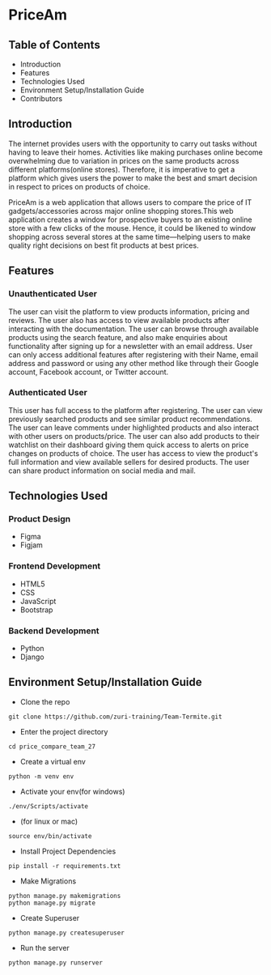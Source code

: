 # PriceAm
## Table of Contents
   - Introduction
   - Features
   - Technologies Used
   - Environment Setup/Installation Guide
   - Contributors
## Introduction
The internet provides users with the opportunity to carry out tasks without having to leave their homes. Activities like making purchases online become overwhelming due to variation in prices on the same products across different platforms(online stores). Therefore, it is imperative to get a platform which gives users the power to make the best and smart decision in respect to prices on products of choice.

PriceAm is a web application that allows users to compare the price of IT gadgets/accessories across major online shopping stores.This web application creates a window for prospective buyers to an existing online store with a few clicks of the mouse. Hence, it could be likened to window shopping across several stores at the same time—helping users to make quality right decisions on best fit products at best prices.

## Features
### Unauthenticated User
 The user can visit the platform to view products information, pricing and reviews. The user also has access to view available products after interacting with the documentation. The user can browse through available products using the search feature, and also make enquiries about functionality after signing up for a newsletter with an email address. User can only access additional features after registering with their  Name, email address and password or using any other method like  through their Google account, Facebook account, or Twitter account.
### Authenticated User
 This user has full access to the platform after registering. The user can view previously searched products and see similar product recommendations. The user can leave comments under highlighted products and also interact with other users on products/price. The user can also add products to their watchlist on their dashboard giving them quick access to alerts on price changes on products of choice. The user has access to view the product's full information and view available sellers for desired products. The user can share product information on social media and mail.
 
 ## Technologies Used
 ### Product Design
   - Figma
   - Figjam
 ### Frontend Development
   - HTML5
   - CSS
   - JavaScript
   - Bootstrap
### Backend Development
   - Python
   - Django
## Environment Setup/Installation Guide
- Clone the repo
```
git clone https://github.com/zuri-training/Team-Termite.git 
```
- Enter the project directory 
```
cd price_compare_team_27
```
- Create a virtual env
```
python -m venv env 
```
- Activate your env(for windows)
```
./env/Scripts/activate 	 
```
- (for linux or mac)
```
source env/bin/activate 
``` 
- Install Project Dependencies
```
pip install -r requirements.txt
```
- Make Migrations
```
python manage.py makemigrations
python manage.py migrate
```
- Create Superuser
```
python manage.py createsuperuser
```
- Run the server
```
python manage.py runserver
```



 

